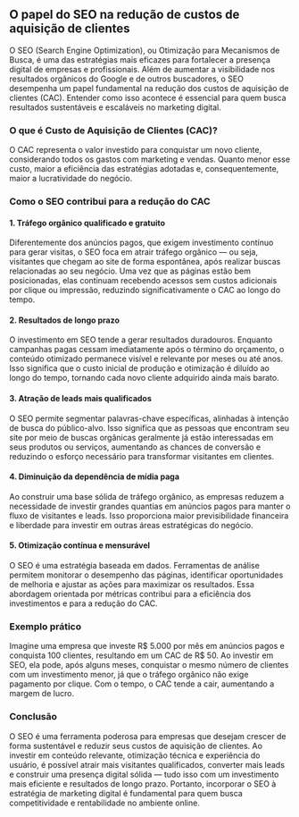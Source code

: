 ## O papel do SEO na redução de custos de aquisição de clientes

O SEO (Search Engine Optimization), ou Otimização para Mecanismos de Busca, é uma das estratégias mais eficazes para fortalecer a presença digital de empresas e profissionais. Além de aumentar a visibilidade nos resultados orgânicos do Google e de outros buscadores, o SEO desempenha um papel fundamental na redução dos custos de aquisição de clientes (CAC). Entender como isso acontece é essencial para quem busca resultados sustentáveis e escaláveis no marketing digital.

### O que é Custo de Aquisição de Clientes (CAC)?

O CAC representa o valor investido para conquistar um novo cliente, considerando todos os gastos com marketing e vendas. Quanto menor esse custo, maior a eficiência das estratégias adotadas e, consequentemente, maior a lucratividade do negócio.

### Como o SEO contribui para a redução do CAC

#### 1. **Tráfego orgânico qualificado e gratuito**

Diferentemente dos anúncios pagos, que exigem investimento contínuo para gerar visitas, o SEO foca em atrair tráfego orgânico — ou seja, visitantes que chegam ao site de forma espontânea, após realizar buscas relacionadas ao seu negócio. Uma vez que as páginas estão bem posicionadas, elas continuam recebendo acessos sem custos adicionais por clique ou impressão, reduzindo significativamente o CAC ao longo do tempo.

#### 2. **Resultados de longo prazo**

O investimento em SEO tende a gerar resultados duradouros. Enquanto campanhas pagas cessam imediatamente após o término do orçamento, o conteúdo otimizado permanece visível e relevante por meses ou até anos. Isso significa que o custo inicial de produção e otimização é diluído ao longo do tempo, tornando cada novo cliente adquirido ainda mais barato.

#### 3. **Atração de leads mais qualificados**

O SEO permite segmentar palavras-chave específicas, alinhadas à intenção de busca do público-alvo. Isso significa que as pessoas que encontram seu site por meio de buscas orgânicas geralmente já estão interessadas em seus produtos ou serviços, aumentando as chances de conversão e reduzindo o esforço necessário para transformar visitantes em clientes.

#### 4. **Diminuição da dependência de mídia paga**

Ao construir uma base sólida de tráfego orgânico, as empresas reduzem a necessidade de investir grandes quantias em anúncios pagos para manter o fluxo de visitantes e leads. Isso proporciona maior previsibilidade financeira e liberdade para investir em outras áreas estratégicas do negócio.

#### 5. **Otimização contínua e mensurável**

O SEO é uma estratégia baseada em dados. Ferramentas de análise permitem monitorar o desempenho das páginas, identificar oportunidades de melhoria e ajustar as ações para maximizar os resultados. Essa abordagem orientada por métricas contribui para a eficiência dos investimentos e para a redução do CAC.

### Exemplo prático

Imagine uma empresa que investe R$ 5.000 por mês em anúncios pagos e conquista 100 clientes, resultando em um CAC de R$ 50. Ao investir em SEO, ela pode, após alguns meses, conquistar o mesmo número de clientes com um investimento menor, já que o tráfego orgânico não exige pagamento por clique. Com o tempo, o CAC tende a cair, aumentando a margem de lucro.

### Conclusão

O SEO é uma ferramenta poderosa para empresas que desejam crescer de forma sustentável e reduzir seus custos de aquisição de clientes. Ao investir em conteúdo relevante, otimização técnica e experiência do usuário, é possível atrair mais visitantes qualificados, converter mais leads e construir uma presença digital sólida — tudo isso com um investimento mais eficiente e resultados de longo prazo. Portanto, incorporar o SEO à estratégia de marketing digital é fundamental para quem busca competitividade e rentabilidade no ambiente online.